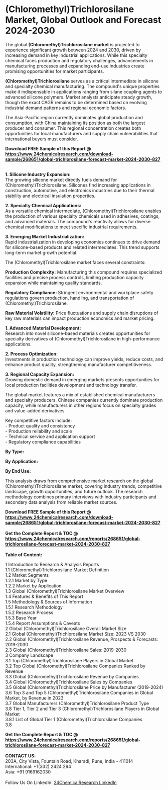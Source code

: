 <h1>(Chloromethyl)Trichlorosilane Market, Global Outlook and Forecast 2024-2030</h1><p>The global <strong>(Chloromethyl)Trichlorosilane market</strong> is projected to experience significant growth between 2024 and 2030, driven by increasing demand in key industrial applications. While this specialty chemical faces production and regulatory challenges, advancements in manufacturing processes and expanding end-use industries create promising opportunities for market participants.</p><p><strong>(Chloromethyl)Trichlorosilane</strong> serves as a critical intermediate in silicone and specialty chemical manufacturing. The compound's unique properties make it indispensable in applications ranging from silane coupling agents to advanced silicone polymers. Market analysts anticipate steady growth, though the exact CAGR remains to be determined based on evolving industrial demand patterns and regional economic factors.</p><p>The Asia-Pacific region currently dominates global production and consumption, with China maintaining its position as both the largest producer and consumer. This regional concentration creates both opportunities for local manufacturers and supply chain vulnerabilities that international buyers must consider.</p><div><b>Download FREE Sample of this Report @ 
            <a href="https://www.24chemicalresearch.com/download-sample/268651/global-trichlorosilane-forecast-market-2024-2030-827">
            https://www.24chemicalresearch.com/download-sample/268651/global-trichlorosilane-forecast-market-2024-2030-827</a></b></div><br><p><strong>1. Silicone Industry Expansion:</strong><br>
The growing silicone market directly fuels demand for (Chloromethyl)Trichlorosilane. Silicones find increasing applications in construction, automotive, and electronics industries due to their thermal stability and electrical insulation properties.</p><p><strong>2. Specialty Chemical Applications:</strong><br>
As a versatile chemical intermediate, (Chloromethyl)Trichlorosilane enables the production of various specialty chemicals used in adhesives, coatings, and advanced materials. The compound's reactivity allows for diverse chemical modifications to meet specific industrial requirements.</p><p><strong>3. Emerging Market Industrialization:</strong><br>
Rapid industrialization in developing economies continues to drive demand for silicone-based products and related intermediates. This trend supports long-term market growth potential.</p><p>The (Chloromethyl)Trichlorosilane market faces several constraints:</p><p><strong>Production Complexity:</strong> Manufacturing this compound requires specialized facilities and precise process controls, limiting production capacity expansion while maintaining quality standards.</p><p><strong>Regulatory Compliance:</strong> Stringent environmental and workplace safety regulations govern production, handling, and transportation of (Chloromethyl)Trichlorosilane.</p><p><strong>Raw Material Volatility:</strong> Price fluctuations and supply chain disruptions of key raw materials can impact production economics and market pricing.</p><p><strong>1. Advanced Material Development:</strong><br>
Research into novel silicone-based materials creates opportunities for specialty derivatives of (Chloromethyl)Trichlorosilane in high-performance applications.</p><p><strong>2. Process Optimization:</strong><br>
Investments in production technology can improve yields, reduce costs, and enhance product quality, strengthening manufacturer competitiveness.</p><p><strong>3. Regional Capacity Expansion:</strong><br>
Growing domestic demand in emerging markets presents opportunities for local production facilities development and technology transfer.</p><p>The global market features a mix of established chemical manufacturers and specialty producers. Chinese companies currently dominate production capacity, while manufacturers in other regions focus on specialty grades and value-added derivatives.</p><p>Key competitive factors include:<br>
- Product quality and consistency<br>
- Production reliability and scale<br>
- Technical service and application support<br>
- Regulatory compliance capabilities</p><p><strong>By Type:</strong></p><p><strong>By Application:</strong></p><p><strong>By End Use:</strong></p><p>This analysis draws from comprehensive market research on the global (Chloromethyl)Trichlorosilane market, covering industry trends, competitive landscape, growth opportunities, and future outlook. The research methodology combines primary interviews with industry participants and secondary data analysis from reliable market sources.</p><div><b>Download FREE Sample of this Report @ 
            <a href="https://www.24chemicalresearch.com/download-sample/268651/global-trichlorosilane-forecast-market-2024-2030-827">
            https://www.24chemicalresearch.com/download-sample/268651/global-trichlorosilane-forecast-market-2024-2030-827</a></b></div><br><div><b>Get the Complete Report & TOC @ 
            <a href="https://www.24chemicalresearch.com/reports/268651/global-trichlorosilane-forecast-market-2024-2030-827">
            https://www.24chemicalresearch.com/reports/268651/global-trichlorosilane-forecast-market-2024-2030-827</a></b></div><br>
            <b>Table of Content:</b><p>1 Introduction to Research & Analysis Reports<br />
    1.1 (Chloromethyl)Trichlorosilane Market Definition<br />
    1.2 Market Segments<br />
        1.2.1 Market by Type<br />
        1.2.2 Market by Application<br />
    1.3 Global (Chloromethyl)Trichlorosilane Market Overview<br />
    1.4 Features & Benefits of This Report<br />
    1.5 Methodology & Sources of Information<br />
        1.5.1 Research Methodology<br />
        1.5.2 Research Process<br />
        1.5.3 Base Year<br />
        1.5.4 Report Assumptions & Caveats<br />
2 Global (Chloromethyl)Trichlorosilane Overall Market Size<br />
    2.1 Global (Chloromethyl)Trichlorosilane Market Size: 2023 VS 2030<br />
    2.2 Global (Chloromethyl)Trichlorosilane Revenue, Prospects & Forecasts: 2019-2030<br />
    2.3 Global (Chloromethyl)Trichlorosilane Sales: 2019-2030<br />
3 Company Landscape<br />
    3.1 Top (Chloromethyl)Trichlorosilane Players in Global Market<br />
    3.2 Top Global (Chloromethyl)Trichlorosilane Companies Ranked by Revenue<br />
    3.3 Global (Chloromethyl)Trichlorosilane Revenue by Companies<br />
    3.4 Global (Chloromethyl)Trichlorosilane Sales by Companies<br />
    3.5 Global (Chloromethyl)Trichlorosilane Price by Manufacturer (2019-2024)<br />
    3.6 Top 3 and Top 5 (Chloromethyl)Trichlorosilane Companies in Global Market, by Revenue in 2023<br />
    3.7 Global Manufacturers (Chloromethyl)Trichlorosilane Product Type<br />
    3.8 Tier 1, Tier 2 and Tier 3 (Chloromethyl)Trichlorosilane Players in Global Market<br />
        3.8.1 List of Global Tier 1 (Chloromethyl)Trichlorosilane Companies<br />
        3.8</p><div><b>Get the Complete Report & TOC @ 
            <a href="https://www.24chemicalresearch.com/reports/268651/global-trichlorosilane-forecast-market-2024-2030-827">
            https://www.24chemicalresearch.com/reports/268651/global-trichlorosilane-forecast-market-2024-2030-827</a></b></div><br><b>CONTACT US:</b><br>
            203A, City Vista, Fountain Road, Kharadi, Pune, India - 411014<br>
            International: +1(332) 2424 294<br>
            Asia: +91 9169162030 <br><br>
            Follow Us On LinkedIn: <a href="https://www.linkedin.com/company/24chemicalresearch/">24ChemicalResearch LinkedIn</a>